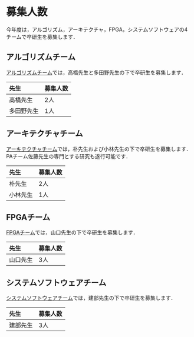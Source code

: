 募集人数
========

今年度は，アルゴリズム，アーキテクチャ，FPGA，システムソフトウェアの4チームで卒研生を募集します．


アルゴリズムチーム
------------------

[アルゴリズムチーム](ateam.md)では，高橋先生と多田野先生の下で卒研生を募集します．

|先生|募集人数|
|:---|:-------|
|高橋先生|2人|
|多田野先生|1人|


アーキテクチャチーム
------------------

[アーキテクチャチーム](arcteam.md)では，朴先生および小林先生の下で卒研生を募集します．
PAチーム佐藤先生の専門とする研究も遂行可能です．

|先生|募集人数|
|:---|:-------|
|朴先生|2人|
|小林先生|1人|


FPGAチーム
----------

[FPGAチーム](fpgateam.md)では，山口先生の下で卒研生を募集します．

|先生|募集人数|
|:---|:-------|
|山口先生|3人|


システムソフトウェアチーム
------------------

[システムソフトウェアチーム](ssteam.md)では，建部先生の下で卒研生を募集します．

|先生|募集人数|
|:---|:-------|
|建部先生|3人|
